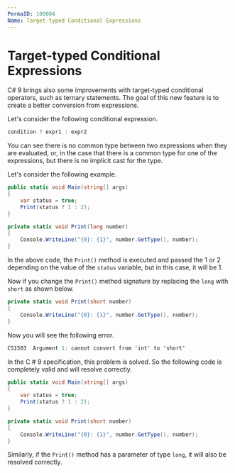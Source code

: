 ```yaml
---
PermaID: 100004
Name: Target-typed Conditional Expressions
---
```


# Target-typed Conditional Expressions

C# 9 brings also some improvements with target-typed conditional operators, such as ternary statements. The goal of this new feature is to create a better conversion from expressions.

Let's consider the following conditional expression.

```csharp
condition ? expr1 : expr2
```

You can see there is no common type between two expressions when they are evaluated, or, in the case that there is a common type for one of the expressions, but there is no implicit cast for the type.

Let's consider the following example.

```csharp
public static void Main(string[] args)
{
    var status = true;
    Print(status ? 1 : 2);
}

private static void Print(long number)
{
    Console.WriteLine("{0}: {1}", number.GetType(), number);
}
```

In the above code, the `Print()` method is executed and passed the 1 or 2 depending on the value of the `status` variable, but in this case, it will be 1.
 

Now if you change the `Print()` method signature by replacing the `long` with `short` as shown below.

```csharp
private static void Print(short number)
{
    Console.WriteLine("{0}: {1}", number.GetType(), number);
}
```

Now you will see the following error.

```csharp
CS1503	Argument 1: cannot convert from 'int' to 'short'

```

In the C # 9 specification, this problem is solved. So the following code is completely valid and will resolve correctly.

```csharp
public static void Main(string[] args)
{
    var status = true;
    Print(status ? 1 : 2);
}

private static void Print(short number)
{
    Console.WriteLine("{0}: {1}", number.GetType(), number);
}
```

Similarly, if the `Print()` method has a parameter of type `long`, it will also be resolved correctly.
